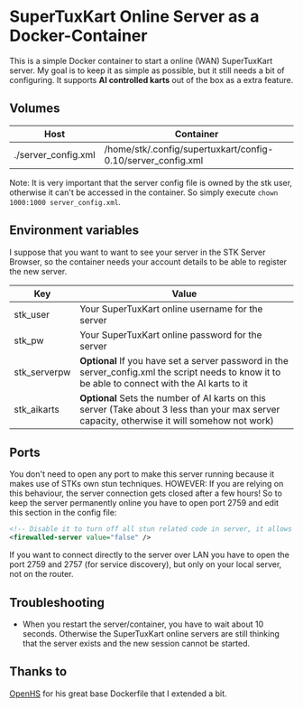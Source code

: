 # SuperTuxKart Online Server as a Docker-Container 
This is a simple Docker container to start a online (WAN) SuperTuxKart server.
My goal is to keep it as simple as possible, but it still needs a bit of configuring.
It supports **AI controlled karts** out of the box as a extra feature. 

## Volumes
| Host                | Container                                                    |
|---------------------|--------------------------------------------------------------|
| ./server_config.xml | /home/stk/.config/supertuxkart/config-0.10/server_config.xml |

Note: It is very important that the server config file is owned by the stk user, otherwise it can't be accessed in the container. So simply execute `chown 1000:1000 server_config.xml`.

## Environment variables
I suppose that you want to want to see your server in the STK Server Browser, so the container needs your account details to be able to register the new server.

| Key          | Value                                                                                                                                |
|--------------|--------------------------------------------------------------------------------------------------------------------------------------|
| stk_user     | Your SuperTuxKart online username for the server                                                                                             |
| stk_pw       | Your SuperTuxKart online password for the server                                                                                                   |
| stk_serverpw | **Optional** If you have set a server password in the server_config.xml the script needs to know it to be able to connect with the AI karts to it |
| stk_aikarts | **Optional** Sets the number of AI karts on this server (Take about 3 less than your max server capacity, otherwise it will somehow not work)|


## Ports
You don't need to open any port to make this server running because it makes use of STKs own stun techniques.
HOWEVER: If you are relying on this behaviour, the server connection gets closed after a few hours! 
So to keep the server permanently online you have to open port 2759 and edit this section in the config file:
``` xml
<!-- Disable it to turn off all stun related code in server, it allows for saving of server resources if your server is not behind a firewall. -->
<firewalled-server value="false" />
``` 


If you want to connect directly to the server over LAN you have to open the port 2759 and 2757 (for service discovery), but only on your local server, not on the router. 

## Troubleshooting
- When you restart the server/container, you have to wait about 10 seconds. Otherwise the SuperTuxKart online servers are still thinking that the server exists and the new session cannot be started.
## Thanks to 
[OpenHS](https://github.com/openhs/docker-supertuxkart-server) for his great base Dockerfile that I extended a bit.
